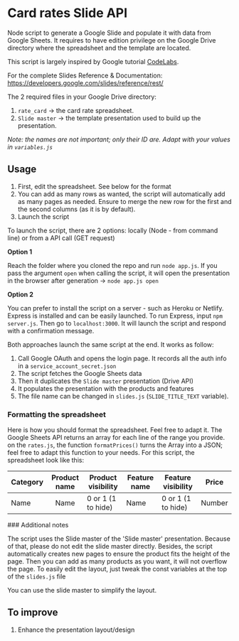 # Card rates Slide API

Node script to generate a Google Slide and populate it with data from Google Sheets.
It requires to have edition privilege on the Google Drive directory where the spreadsheet and the template are located.

This script is largely inspired by Google tutorial [CodeLabs](https://codelabs.developers.google.com/codelabs/slides-api/index.html?index=..%2F..index#0).

For the complete Slides Reference & Documentation: https://developers.google.com/slides/reference/rest/

The 2 required files in your Google Drive directory:

1. `rate_card` -> the card rate spreadsheet.
2. `Slide master` -> the template presentation used to build up the presentation.

*Note: the names are not important; only their ID are. Adapt with your values in `variables.js`*


## Usage

1. First, edit the spreadsheet. See below for the format
2. You can add as many rows as wanted, the script will automatically add as many pages as needed. Ensure to merge the new row for the first and the second columns (as it is by default).
4. Launch the script

To launch the script, there are 2 options: locally (Node - from command line) or from a API call (GET request)

**Option 1**

Reach the folder where you cloned the repo and run `node app.js`. If you pass the argument `open` when calling the script, it will open the presentation in the browser after generation -> `node app.js open`

**Option 2**

You can prefer to install the script on a server - such as Heroku or Netlify. Express is installed and can be easily launched. To run Express, input `npm server.js`. Then go to `localhost:3000`. It will launch the script and respond with a confirmation message.


Both approaches launch the same script at the end. It works as follow:
  1. Call Google OAuth and opens the login page. It records all the auth info in a `service_account_secret.json`
  2. The script fetches the Google Sheets data
  3. Then it duplicates the `Slide master` presentation (Drive API)
  4. It populates the presentation with the products and features
  5. The file name can be changed in `slides.js` (`SLIDE_TITLE_TEXT` variable).

### Formatting the spreadsheet

Here is how you should format the spreadsheet. Feel free to adapt it.
The Google Sheets API returns an array for each line of the range you provide. on the `rates.js`, the function `formatPrices()` turns the Array into a JSON; feel free to adapt this function to your needs. For this script, the spreadsheet look like this:

| Category      | Product name  | Product visibility  | Feature name | Feature visibility | Price |
| ------------- |:-------------:| --------------------| ------------ | ------------------ | ----- |
| Name          | Name          | 0 or 1 (1 to hide)  | Name         | 0 or 1 (1 to hide) | Number |


### Additional notes

The script uses the Slide master of the 'Slide master' presentation. Because of that, please do not edit the slide master directly.
Besides, the script automatically creates new pages to ensure the product fits the height of the page. Then you can add as many products as you want, it will not overflow the page.
To easily edit the layout, just tweak the const variables at the top of the `slides.js` file

You can use the slide master to simplify the layout.

## To improve
1. Enhance the presentation layout/design